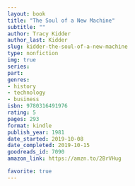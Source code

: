 ```yaml
---
layout: book
title: "The Soul of a New Machine"
subtitle: ""
author: Tracy Kidder
author_last: Kidder
slug: kidder-the-soul-of-a-new-machine
type: nonfiction
img: true
series: 
part: 
genres:
- history
- technology
- business
isbn: 9780316491976
rating: 5
pages: 293
format: kindle
publish_year: 1981
date_started: 2019-10-08
date_completed: 2019-10-15
goodreads_id: 7090
amazon_link: https://amzn.to/2BrVHug

favorite: true
---
```

